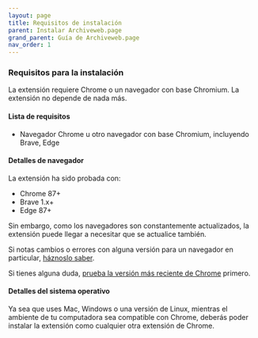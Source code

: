 ```yaml
---
layout: page
title: Requisitos de instalación
parent: Instalar Archiveweb.page
grand_parent: Guía de Archiveweb.page
nav_order: 1
---
```


### Requisitos para la instalación

La extensión requiere Chrome o un navegador con base Chromium. La extensión no depende de nada más.

#### <b> Lista de requisitos</b>
* Navegador Chrome u otro navegador con base Chromium, incluyendo Brave, Edge


#### <b> Detalles de navegador </b>
La extensión ha sido probada con:

* Chrome 87+
* Brave 1.x+
* Edge 87+

Sin embargo, como los navegadores son constantemente actualizados, la extensión puede llegar a necesitar que se actualice también.

Si notas cambios o errores con alguna versión para un navegador en particular, [háznoslo saber](../contacto).

Si tienes alguna duda, [prueba la versión más reciente de Chrome](https://www.google.com/chrome/) primero.


#### <b> Detalles del sistema operativo </b>
Ya sea que uses Mac, Windows o una versión de Linux, mientras el ambiente de tu computadora sea compatible con Chrome, deberás poder instalar la extensión como cualquier otra extensión de Chrome.
